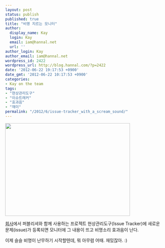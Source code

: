 ```yaml
---
layout: post
status: publish
published: true
title: "비명 지르는 모니터"
author:
  display_name: Kay
  login: Kay
  email: iam@hannal.net
  url: ''
author_login: Kay
author_email: iam@hannal.net
wordpress_id: 2422
wordpress_url: http://blog.hannal.com/?p=2422
date: '2012-06-22 19:17:53 +0900'
date_gmt: '2012-06-22 10:17:53 +0900'
categories:
- Kay on the team
tags:
- "현상관리도구"
- "이슈트래커"
- "효과음"
- "재미"
permalink: "/2012/6/issue-tracker_with_a_scream_sound/"
---
```

<p><a href="http://blog.hannal.com/issue-tracker_with_a_scream_sound/a_display_for_an_issue_tracker/" rel="attachment wp-att-2424"><img class="aligncenter size-medium wp-image-2424" title="이슈트래커용 모니터" src="http://blog.hannal.com/assets/uploads/2012/06/a_display_for_an_issue_tracker-400x298.jpg" alt="" width="400" height="298" /></a></p>
<p><a href="http://www.flaskon.com">회사</a>에서 퍼블리셔와 함께 사용하는 프로젝트 현상관리도구(Issue Tracker)에 새로운 문제(issue)가 등록되면 모니터에 그 내용이 뜨고 비명소리 효과음이 난다.</p>
<p>이제 슬슬 비명이 난무하기 시작할텐데, 뭐 아무렴 어때. 재밌잖아. :)</p>
